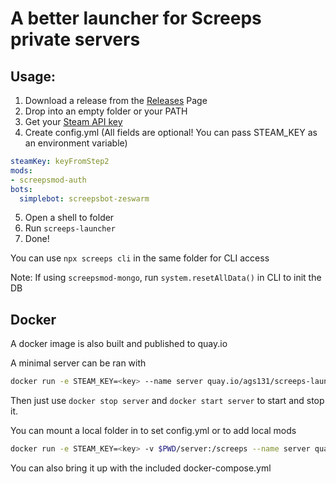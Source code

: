 # A better launcher for Screeps private servers

## Usage:
1. Download a release from the [Releases](https://github.com/ags131/screeps-launcher/releases) Page
2. Drop into an empty folder or your PATH
3. Get your [Steam API key](https://steamcommunity.com/dev/apikey)
4. Create config.yml (All fields are optional! You can pass STEAM_KEY as an environment variable)
  ```yaml
  steamKey: keyFromStep2
  mods:
  - screepsmod-auth
  bots:
    simplebot: screepsbot-zeswarm
  ```
5. Open a shell to folder
6. Run `screeps-launcher`
7. Done!

You can use `npx screeps cli` in the same folder for CLI access

Note: If using `screepsmod-mongo`, run `system.resetAllData()` in CLI to init the DB

## Docker

A docker image is also built and published to quay.io

A minimal server can be ran with
```bash
docker run -e STEAM_KEY=<key> --name server quay.io/ags131/screeps-launcher
```

Then just use `docker stop server` and `docker start server` to start and stop it.

You can mount a local folder in to set config.yml or to add local mods
```bash
docker run -e STEAM_KEY=<key> -v $PWD/server:/screeps --name server quay.io/ags131/screeps-launcher
```

You can also bring it up with the included docker-compose.yml